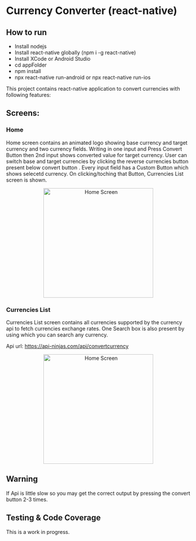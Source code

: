 # Currency Converter (react-native)


## How to run
- Install nodejs
- Install react-native globally (npm i -g react-native)
- Install XCode or Android Studio
- cd appFolder
- npm install
- npx react-native run-android or npx react-native run-ios



This project contains react-native application to convert currencies with following features:

## Screens:

### Home
Home screen contains an animated logo showing base currency and target currency and two currency fields.
Writing in one input and Press Convert Button then 2nd input shows converted value for target currency. User can switch base and target currencies by clicking the reverse currencies button present below convert button . Every input field has a Custom Button which shows selecetd currency. On clicking/toching that Button, Currencies List screen is shown.

<p align="center">
<img width="300px" src="https://user-images.githubusercontent.com/85778092/210179626-82cd74d5-a0ec-4963-b81a-4a01d60b79e0.png" alt="Home Screen"  />
</p>


### Currencies List
Currencies List screen contains all currencies supported by the currency api to fetch currencies exchange rates. 
One Search box is also present by using which you can search any currency.

Api url: https://api-ninjas.com/api/convertcurrency

<p align="center">
<img width="300px" src="https://user-images.githubusercontent.com/85778092/210179685-63f325c2-c83d-42da-9261-1eec00634a21.png" alt="Home Screen"  />
</p>

## Warning 
If Api is little slow so you may get the correct output by pressing the convert button 2-3 times.

## Testing & Code Coverage
This is a work in progress.
